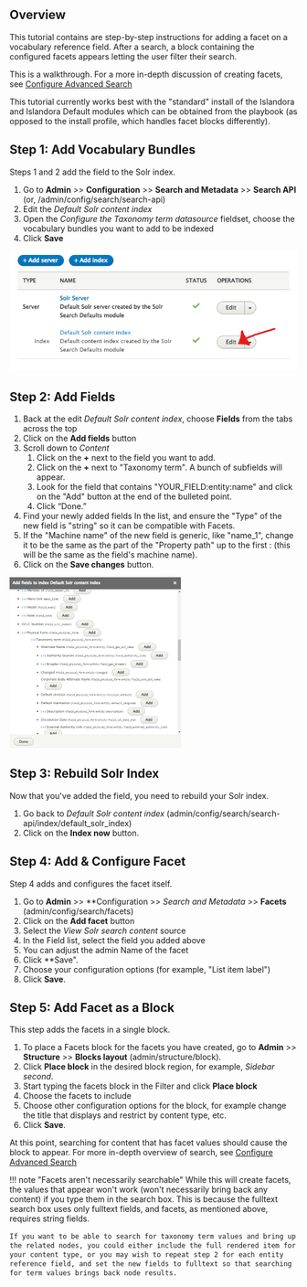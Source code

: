 ## Overview
This tutorial contains are step-by-step instructions for adding a facet on a vocabulary reference field. After a search, a block containing the configured facets appears letting the user filter their search.

This is a walkthrough. For a more in-depth discussion of creating facets, see [Configure Advanced Search](advanced-search.md)

This tutorial currently works best with the "standard" install of the Islandora and Islandora Default modules which can be obtained from the playbook (as opposed to the install profile, which handles facet blocks differently).

## Step 1: Add Vocabulary Bundles

Steps 1 and 2 add the field to the Solr index.

1. Go to **Admin**  >> **Configuration** >> **Search and Metadata** >> **Search API** (or, /admin/config/search/search-api)
1. Edit the *Default Solr content index*
1. Open the *Configure the Taxonomy term datasource* fieldset, choose the vocabulary bundles you want to add to be indexed
1. Click **Save**

![Screenshot of the Search API page with pointer to the Edit button](../assets/facet_on_vocabulary_reference_fields_EDIT_Click.png)

## Step 2: Add Fields

1. Back at the edit *Default Solr content index*, choose **Fields** from the tabs across the top
1. Click on the **Add fields** button
1. Scroll down to *Content*
   1. Click on the **+** next to the field you want to add.
   1. Click on the **+** next to "Taxonomy term". A bunch of subfields will appear.
   1. Look for the field that contains "YOUR_FIELD:entity:name" and click on the "Add" button at the end of the bulleted point.
   1. Click “Done.”
1. Find your newly added fields In the list, and ensure the "Type" of the new field is "string" so it can be compatible with Facets.
1. If the "Machine name" of the new field is generic, like "name_1", change it to be the same as the part of the "Property path" up to the first : (this will be the same as the field's machine name).
1. Click on the **Save changes** button.

![Screenshot of the Add fields menu with terms expanded](../assets/facet_on_vocabulary_reference_fields_add_fields.png)

## Step 3: Rebuild Solr Index

Now that you've added the field, you need to rebuild your Solr index.

1. Go back to *Default Solr content index* (admin/config/search/search-api/index/default_solr_index)
1. Click on the **Index now** button.

## Step 4: Add & Configure Facet
Step 4 adds and configures the facet itself.

1. Go to **Admin**  >> **Configuration >> *Search and Metadata* >> **Facets** (admin/config/search/facets)
1. Click on the **Add facet** button
1. Select the *View Solr search content* source
1. In the Field list, select the field you added above
1. You can adjust the admin Name of the facet
1. Click **Save".
1. Choose your configuration options (for example, "List item label")
1. Click **Save**.

## Step 5: Add Facet as a Block
This step adds the facets in a single block.

1. To place a Facets block for the facets you have created, go to **Admin** >> **Structure** >> **Blocks layout** (admin/structure/block).
1. Click **Place block** in the desired block region, for example, *Sidebar second*.
1. Start typing the facets block in the Filter and click **Place block**
1. Choose the facets to include
1. Choose other configuration options for the block, for example change the title that displays and restrict by content type, etc.
1. Click **Save**.

At this point, searching for content that has facet values should cause the block to appear. For more in-depth overview of search, see [Configure Advanced Search](advanced-search.md)

!!! note "Facets aren't necessarily searchable"
    While this will create facets, the values that appear won't work (won't necessarily bring back any content) if you type them in the search box. This is because the fulltext search box uses only fulltext fields, and facets, as mentioned above, requires string fields.

    If you want to be able to search for taxonomy term values and bring up the related nodes, you could either include the full rendered item for your content type, or you may wish to repeat step 2 for each entity reference field, and set the new fields to fulltext so that searching for term values brings back node results.
